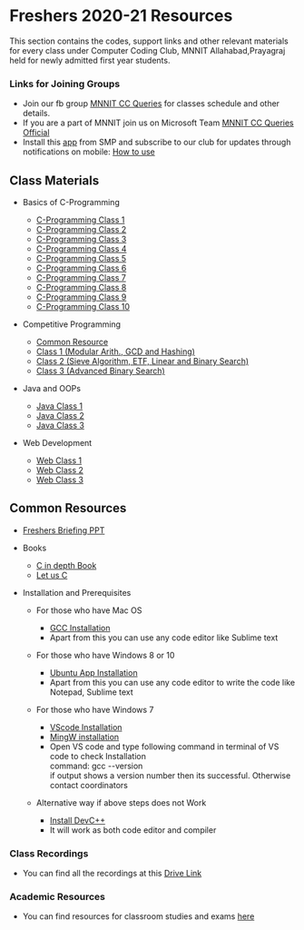 # Freshers 2020-21 Resources

This section contains the codes, support links and other relevant materials for every class under Computer Coding Club, MNNIT Allahabad,Prayagraj held for newly admitted first year students.

### Links for Joining Groups
- Join our fb group [MNNIT CC Queries](https://www.facebook.com/groups/ccqueries/) for classes schedule and other details.
- If you are a part of MNNIT join us on Microsoft Team [MNNIT CC Queries Official](https://bit.ly/ccqueriesteam)
- Install this [app](https://play.google.com/store/apps/details?id=com.dev334.litelo) from SMP and subscribe to our club for updates through notifications on mobile: [How to use](https://docs.google.com/document/d/1PRaDw6xXJZmZu8rUBwj1HR59xwQ28GeEWWshsHcWj5s/edit)

## Class Materials
- Basics of C-Programming
	- [C-Programming Class 1](2021-01-03_Class-1/)
    - [C-Programming Class 2](2021-01-09_Class-2/)
    - [C-Programming Class 3](2021-01-10_Class-3/)
    - [C-Programming Class 4](2021-01-16_Class-4/)
    - [C-Programming Class 5](2021-01-17_Class-5/)
    - [C-Programming Class 6](2021-01-23_Class-6/)
    - [C-Programming Class 7](2021-01-24_Class-7/)
    - [C-Programming Class 8](2021-01-30_Class-8/)
    - [C-Programming Class 9](2021-01-31_Class-9/)
    - [C-Programming Class 10](2021-02-06_Class-10/)

- Competitive Programming
    - [Common Resource](../First_Year_Competitive_Programming)
    - [Class 1 (Modular Arith., GCD and Hashing)](../First_Year_Competitive_Programming/07_02_2021_Class_1)
    - [Class 2 (Sieve Algorithm, ETF, Linear and Binary Search)](../First_Year_Competitive_Programming/13_02_2021_Class_2)
    - [Class 3 (Advanced Binary Search)](../First_Year_Competitive_Programming/14_02_2021_Class_3)

- Java and OOPs
    - [Java Class 1](../First_Year_Java/2021_02_11_Java-Class-1)
    - [Java Class 2](../First_Year_Java/2021_02_18_Java-Class-2)
    - [Java Class 3](../First_Year_Java/2021_02_20_Java-Class-3)

- Web Development
    - [Web Class 1](../First_Year_Web_Development/2021_02_09_Web-Class-1)
    - [Web Class 2](../First_Year_Web_Development/2021_02_16_Web-Class-2)
    - [Web Class 3](../First_Year_Web_Development/2021_02_21_Web-Class-3)

## Common Resources
- [Freshers Briefing PPT](https://drive.google.com/file/d/1S1byFdRAVlGhW0SnYN66FZvCHztBW7LQ/view?usp=sharing)

- Books
	- [C in depth Book](https://drive.google.com/file/d/1INlWWi9NBzHa0P4Z14fjyJCDxtPM5KKa/view?usp=sharing)
	- [Let us C](https://drive.google.com/file/d/1YMJM3K18phodvr0TuKr2VypdjyraCzMv/view?usp=sharing)

- Installation and Prerequisites
    - For those who have Mac OS
        - [GCC Installation](https://www.cyberciti.biz/faq/howto-apple-mac-os-x-install-gcc-compiler/)
        - Apart from this you can use any code editor like Sublime text
    - For those who have Windows 8 or 10
        - [Ubuntu App Installation](https://linuxhint.com/install_ubuntu_windows_10_wsl/)
        - Apart from this you can use any code editor to write the code like Notepad, Sublime text

    - For those who have Windows 7
        - [VScode Installation](https://code.visualstudio.com/docs/setup/windows)
        - [MingW installation](https://code.visualstudio.com/docs/cpp/config-mingw)
        - Open VS code and type following command in terminal of VS code to check Installation<br>
        command: gcc --version<br>
        if output shows a version number then its successful. Otherwise contact coordinators

    - Alternative way if above steps does not Work
        - [Install DevC++](https://www.softwaretestinghelp.com/dev-cpp-ide/)
        - It will work as both code editor and compiler


### Class Recordings
- You can find all the recordings at this [Drive Link](https://drive.google.com/drive/folders/1T4PSadZL0A7pgWy3v-9plHNP-OpJgc6S?usp=sharing)

### Academic Resources
- You can find resources for classroom studies and exams [here](https://shauryashares.weebly.com/)

